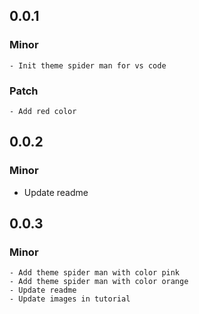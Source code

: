 ## 0.0.1

### Minor

    - Init theme spider man for vs code

### Patch

    - Add red color


## 0.0.2

### Minor

- Update readme


## 0.0.3

### Minor

    - Add theme spider man with color pink
    - Add theme spider man with color orange
    - Update readme
    - Update images in tutorial
